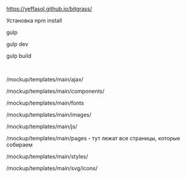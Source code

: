 https://yeffasol.github.io/bitgrass/

<p>
	Установка npm install
</p>
<p>
	gulp
</p>
<p>
	gulp dev
</p>
<p>
	gulp build
</p>
<br>
<p>
	/mockup/templates/main/ajax/
</p>
<p>
	/mockup/templates/main/components/
</p>
<p>
	/mockup/templates/main/fonts
</p>
<p>
	/mockup/templates/main/images/
</p>
<p>
	/mockup/templates/main/js/
</p>
<p>
	/mockup/templates/main/pages - тут лежат все страницы, которые собираем
</p>
<p>
	/mockup/templates/main/styles/
</p>
<p>
	/mockup/templates/main/svg/icons/
</p>
